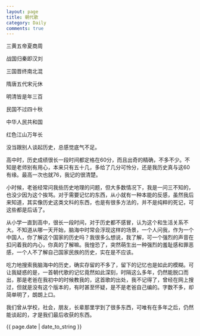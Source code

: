 ```yaml
---
layout: page
title: 朝代歌
category: Daily
comments: true
---
```



三黄五帝夏商周


战国归秦即汉刘


三国晋终南北混


隋唐五代宋元休


明清皆是年三百


民国不过四十秋


中华人民共和国


红色江山万年长


没当跟别人谈起历史，总感觉底气不足。


高中时，历史成绩很长一段时间都定格在60分，而且出奇的精确，不多不少。不知是老师别有用心，本来只有五十几，多给了几分可怜分，还是我历史真与这60有缘。最高一次也就76，我记的很清楚。


小时候，老爸经常问我些历史地理的问题，但大多数情况下，我是一问三不知的，也没少因为这个挨骂。对于需要记忆的东西，从小就有一种本能的反感，虽然我后来知道，其实像历史这类文科的东西，也是有很多方法的，并不是纯粹的死记，可这些都是后话了。


从小学一直到高中，很长一段时间，对于历史都不感冒，认为这个和生活关系不大。不知道从哪一天开始，脑海中时常会浮现这样的场景，一个人问我，作为一个中国人，你了解这个国家的历史吗？我很多么想说，我了解，可一个强烈的声音在扣问着我的内心，你真的了解嘛。我惶恐了，突然萌生出一种强烈的羞耻感和罪恶感，一个人不了解自己国家民族的历史，实在是不应该。


吃力地搜索我脑海中的历史，确实存留的不多了，留下的记忆也是如此的模糊。可让我疑惑的是，一首朝代歌的记忆竟然如此深刻，时隔这么多年，仍然能脱口而出，那是老爸在我初中的时候教我的，这首歌的出处，我不记得了，曾经在网上搜过，但就是没有这个版本的，有时甚至怀疑，是不是老爸自己编的。字数不多，却简单明了，朗朗上口。


我们曾从学校，社会，朋友，长辈那里学到了很多东西，可唯有在多年之后，仍然能谈起的，才是我们最后收获的东西。


{{ page.date | date_to_string }}
